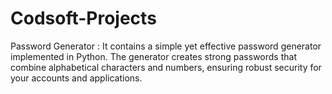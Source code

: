 # Codsoft-Projects

Password Generator : It contains a simple yet effective password generator implemented in Python. The generator creates strong passwords that combine alphabetical characters and numbers, ensuring robust security for your accounts and applications.
